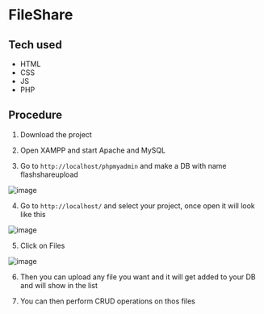 # FileShare

## Tech used
* HTML
* CSS
* JS
* PHP

## Procedure

1. Download the project

2. Open XAMPP and start Apache and MySQL

3. Go to `http://localhost/phpmyadmin` and make a DB with name flashshareupload 

![image](https://user-images.githubusercontent.com/82468713/195813693-cf413ba6-f006-42ab-8a8b-0b7b3b3203d4.png)

4. Go to `http://localhost/` and select your project, once open it will look like this

![image](https://user-images.githubusercontent.com/82468713/195814080-fe897808-0567-4c08-b9f1-ba8a64555ea4.png)

5. Click on Files

![image](https://user-images.githubusercontent.com/82468713/195814448-d6287d53-63ef-42df-85c5-1d4e7c9d4a91.png)

6. Then you can upload any file you want and it will get added to your DB and will show in the list

7. You can then perform CRUD operations on thos files
